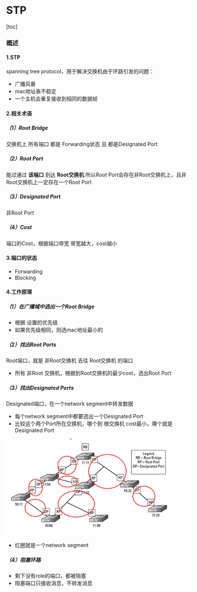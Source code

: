 # STP

[toc]

### 概述

#### 1.STP
spanning tree protocol，用于解决交换机由于环路引发的问题：
* 广播风暴
* mac地址表不稳定
* 一个主机会重复接收到相同的数据帧

#### 2.相关术语

##### （1）Root Bridge
交换机上 所有端口 都是 Forwarding状态 且 都是Designated Port

##### （2）Root Port
能过通过 **该端口** 到达 **Root交换机**
所以Root Port会存在非Root交换机上，且非Root交换机上一定存在一个Root Port

##### （3）Designated Port
非Root Port

##### （4）Cost
端口的Cost，根据端口带宽
带宽越大，cost越小

#### 3.端口的状态
* Forwarding
* Blocking

#### 4.工作原理

##### （1）在广播域中选出一个Root Bridge
* 根据 设置的优先级
* 如果优先级相同，则选mac地址最小的

##### （2）找出Root Ports
Root端口，就是 非Root交换机 去往 Root交换机 的端口
* 所有 非Root 交换机，根据到Root交换机的最少cost，选出Root Port

##### （3）找出Designated Ports
Designated端口，在一个network segment中转发数据
* 每个network segment中都要选出一个Designated Port
* 比较这个两个Port所在交换机，哪个到 根交换机 cost最小，哪个就是Designated Port

![](./imgs/STP_01.png)
* 红圈就是一个network segment

##### （4）阻塞环路
* 剩下没有role的端口，都被阻塞
* 阻塞端口只接收消息，不转发消息
